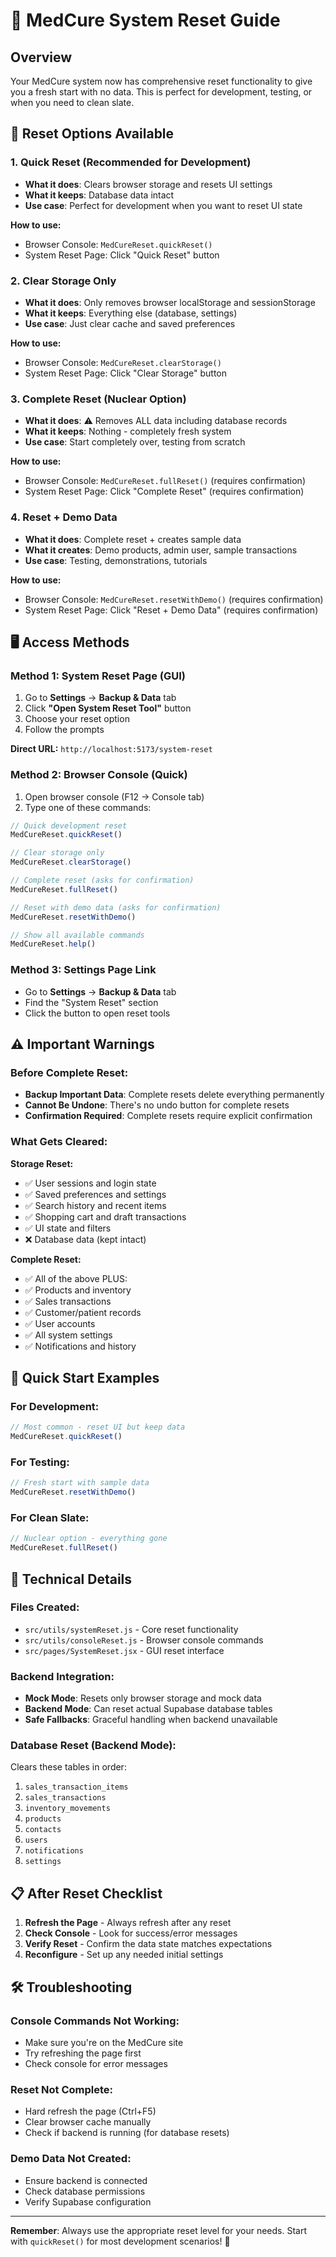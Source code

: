 # 🔄 MedCure System Reset Guide

## Overview
Your MedCure system now has comprehensive reset functionality to give you a fresh start with no data. This is perfect for development, testing, or when you need to clean slate.

## 🎯 Reset Options Available

### 1. **Quick Reset (Recommended for Development)**
- **What it does**: Clears browser storage and resets UI settings
- **What it keeps**: Database data intact
- **Use case**: Perfect for development when you want to reset UI state

**How to use:**
- Browser Console: `MedCureReset.quickReset()`
- System Reset Page: Click "Quick Reset" button

### 2. **Clear Storage Only**
- **What it does**: Only removes browser localStorage and sessionStorage
- **What it keeps**: Everything else (database, settings)
- **Use case**: Just clear cache and saved preferences

**How to use:**
- Browser Console: `MedCureReset.clearStorage()`
- System Reset Page: Click "Clear Storage" button

### 3. **Complete Reset (Nuclear Option)**
- **What it does**: ⚠️ Removes ALL data including database records
- **What it keeps**: Nothing - completely fresh system
- **Use case**: Start completely over, testing from scratch

**How to use:**
- Browser Console: `MedCureReset.fullReset()` (requires confirmation)
- System Reset Page: Click "Complete Reset" (requires confirmation)

### 4. **Reset + Demo Data**
- **What it does**: Complete reset + creates sample data
- **What it creates**: Demo products, admin user, sample transactions
- **Use case**: Testing, demonstrations, tutorials

**How to use:**
- Browser Console: `MedCureReset.resetWithDemo()` (requires confirmation)
- System Reset Page: Click "Reset + Demo Data" (requires confirmation)

## 🖥️ Access Methods

### Method 1: System Reset Page (GUI)
1. Go to **Settings** → **Backup & Data** tab
2. Click **"Open System Reset Tool"** button
3. Choose your reset option
4. Follow the prompts

**Direct URL:** `http://localhost:5173/system-reset`

### Method 2: Browser Console (Quick)
1. Open browser console (F12 → Console tab)
2. Type one of these commands:

```javascript
// Quick development reset
MedCureReset.quickReset()

// Clear storage only  
MedCureReset.clearStorage()

// Complete reset (asks for confirmation)
MedCureReset.fullReset()

// Reset with demo data (asks for confirmation)
MedCureReset.resetWithDemo()

// Show all available commands
MedCureReset.help()
```

### Method 3: Settings Page Link
- Go to **Settings** → **Backup & Data** tab
- Find the "System Reset" section
- Click the button to open reset tools

## ⚠️ Important Warnings

### Before Complete Reset:
- **Backup Important Data**: Complete resets delete everything permanently
- **Cannot Be Undone**: There's no undo button for complete resets
- **Confirmation Required**: Complete resets require explicit confirmation

### What Gets Cleared:

**Storage Reset:**
- ✅ User sessions and login state
- ✅ Saved preferences and settings
- ✅ Search history and recent items
- ✅ Shopping cart and draft transactions
- ✅ UI state and filters
- ❌ Database data (kept intact)

**Complete Reset:**
- ✅ All of the above PLUS:
- ✅ Products and inventory
- ✅ Sales transactions
- ✅ Customer/patient records
- ✅ User accounts
- ✅ All system settings
- ✅ Notifications and history

## 🚀 Quick Start Examples

### For Development:
```javascript
// Most common - reset UI but keep data
MedCureReset.quickReset()
```

### For Testing:
```javascript
// Fresh start with sample data
MedCureReset.resetWithDemo()
```

### For Clean Slate:
```javascript
// Nuclear option - everything gone
MedCureReset.fullReset()
```

## 🔧 Technical Details

### Files Created:
- `src/utils/systemReset.js` - Core reset functionality
- `src/utils/consoleReset.js` - Browser console commands
- `src/pages/SystemReset.jsx` - GUI reset interface

### Backend Integration:
- **Mock Mode**: Resets only browser storage and mock data
- **Backend Mode**: Can reset actual Supabase database tables
- **Safe Fallbacks**: Graceful handling when backend unavailable

### Database Reset (Backend Mode):
Clears these tables in order:
1. `sales_transaction_items`
2. `sales_transactions` 
3. `inventory_movements`
4. `products`
5. `contacts`
6. `users`
7. `notifications`
8. `settings`

## 📋 After Reset Checklist

1. **Refresh the Page** - Always refresh after any reset
2. **Check Console** - Look for success/error messages
3. **Verify Reset** - Confirm the data state matches expectations
4. **Reconfigure** - Set up any needed initial settings

## 🛠️ Troubleshooting

### Console Commands Not Working:
- Make sure you're on the MedCure site
- Try refreshing the page first
- Check console for error messages

### Reset Not Complete:
- Hard refresh the page (Ctrl+F5)
- Clear browser cache manually
- Check if backend is running (for database resets)

### Demo Data Not Created:
- Ensure backend is connected
- Check database permissions
- Verify Supabase configuration

---

**Remember**: Always use the appropriate reset level for your needs. Start with `quickReset()` for most development scenarios! 🎯
